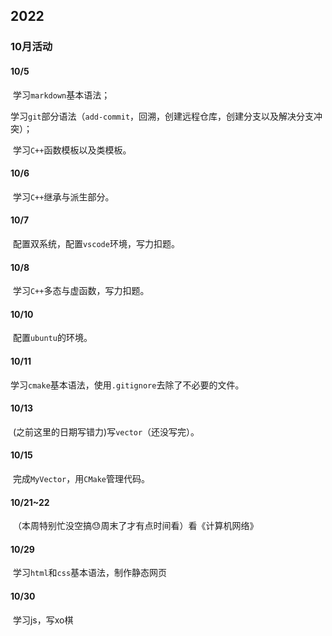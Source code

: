 

## 2022

### 10月活动

#### 10/5

​	学习`markdown`基本语法；

​	学习`git`部分语法（`add-commit`，回溯，创建远程仓库，创建分支以及解决分支冲突）；

​	学习`C++`函数模板以及类模板。

#### 10/6

​	学习`C++`继承与派生部分。

#### 10/7

​	配置双系统，配置`vscode`环境，写力扣题。

#### 10/8

​	学习`C++`多态与虚函数，写力扣题。

#### 10/10

​	配置`ubuntu`的环境。

#### 10/11

​	学习`cmake`基本语法，使用`.gitignore`去除了不必要的文件。

#### 10/13

​	(之前这里的日期写错力)写`vector`（还没写完）。

#### 10/15

​	完成`MyVector`，用`CMake`管理代码。

#### 10/21~22

​	（本周特别忙没空搞:sweat:周末了才有点时间看）看《计算机网络》

#### 10/29

​	学习`html`和`css`基本语法，制作静态网页

#### 10/30

​	学习js，写xo棋
